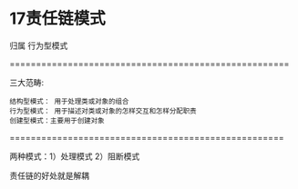 # 17责任链模式 #
归属 行为型模式

=====================================================

三大范畴:

	结构型模式： 用于处理类或对象的组合
	行为型模式： 用于描述对类或对象的怎样交互和怎样分配职责
	创建型模式：主要用于创建对象

====================================================

两种模式：1）处理模式 2）阻断模式


责任链的好处就是解耦